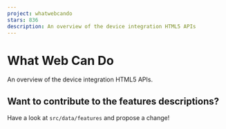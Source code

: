 ```yaml
---
project: whatwebcando
stars: 836
description: An overview of the device integration HTML5 APIs
---
```


What Web Can Do
===============

An overview of the device integration HTML5 APIs.

Want to contribute to the features descriptions?
------------------------------------------------

Have a look at `src/data/features` and propose a change!
